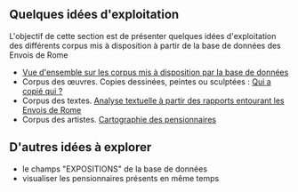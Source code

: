 ## Quelques idées d'exploitation

L'objectif de cette section est de présenter quelques idées d'exploitation des différents corpus mis à disposition à partir de la base de données des Envois de Rome

* [Vue d'ensemble sur les corpus mis à disposition par la base de données](./visualisation_0.md)
* Corpus des œuvres. Copies dessinées, peintes ou sculptées : [Qui a copié qui ?](./visualisation_1.md)
* Corpus des textes. [Analyse textuelle à partir des rapports entourant les Envois de Rome](./visualisation_2.md)
* Corpus des artistes. [Cartographie des pensionnaires](./visualisation_3.md)

## D'autres idées à explorer 

* le champs "EXPOSITIONS" de la base de données
* visualiser les pensionnaires présents en même temps

